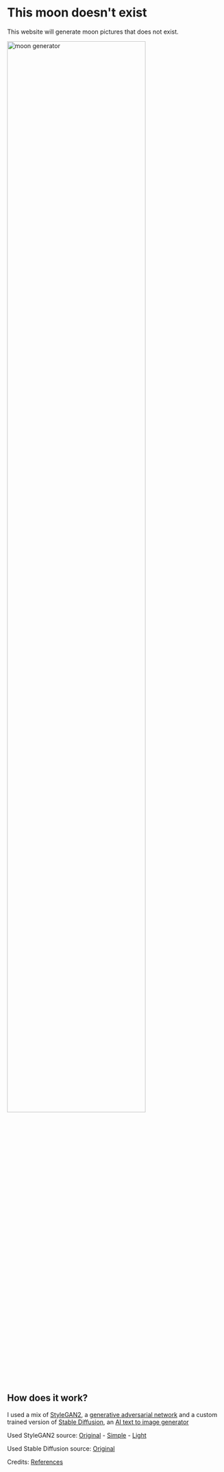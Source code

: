 # This moon doesn't exist

This website will generate moon pictures that does not exist. 

<img alt="moon generator" src=" " width="80%" />

## How does it work?

I used a mix of [StyleGAN2](https://arxiv.org/abs/1912.04958), a [generative adversarial network](https://en.wikipedia.org/wiki/Generative_adversarial_network) and 
a custom trained version of [Stable Diffusion](https://ommer-lab.com/research/latent-diffusion-models/), an [AI text to image generator](https://en.wikipedia.org/wiki/Text-to-image_model)

Used StyleGAN2 source:
[Original](https://github.com/NVlabs/stylegan2) - 
[Simple](https://github.com/lucidrains/stylegan2-pytorch) - 
[Light](https://github.com/lucidrains/lightweight-gan)

Used Stable Diffusion source:
[Original](https://github.com/CompVis/stable-diffusion)

Credits: [References](https://github.com/lucidrains/stylegan2-pytorch#references)
